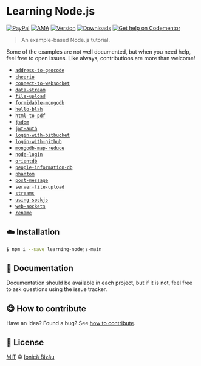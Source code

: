 
# Learning Node.js

 [![PayPal](https://img.shields.io/badge/%24-paypal-f39c12.svg)][paypal-donations] [![AMA](https://img.shields.io/badge/ask%20me-anything-1abc9c.svg)](https://github.com/IonicaBizau/ama) [![Version](https://img.shields.io/npm/v/learning-nodejs-main.svg)](https://www.npmjs.com/package/learning-nodejs-main) [![Downloads](https://img.shields.io/npm/dt/learning-nodejs-main.svg)](https://www.npmjs.com/package/learning-nodejs-main) [![Get help on Codementor](https://cdn.codementor.io/badges/get_help_github.svg)](https://www.codementor.io/johnnyb?utm_source=github&utm_medium=button&utm_term=johnnyb&utm_campaign=github)

> An example-based Node.js tutorial.

Some of the examples are not well documented, but when you need help, feel free to open issues.
Like always, contributions are more than welcome!
 - [`address-to-geocode`](/address-to-geocode/)
 - [`cheerio`](/cheerio/)
 - [`connect-to-websocket`](/connect-to-websocket/)
 - [`data-stream`](/data-stream/)
 - [`file-upload`](/file-upload/)
 - [`formidable-mongodb`](/formidable-mongodb/)
 - [`hello-blah`](/hello-blah/)
 - [`html-to-pdf`](/html-to-pdf/)
 - [`jsdom`](/jsdom/)
 - [`jwt-auth`](/jwt-auth/)
 - [`login-with-bitbucket`](/login-with-bitbucket/)
 - [`login-with-github`](/login-with-github/)
 - [`mongodb-map-reduce`](/mongodb-map-reduce/)
 - [`node-login`](/node-login/)
 - [`orientdb`](/orientdb/)
 - [`people-information-db`](/people-information-db/)
 - [`phantom`](/phantom/)
 - [`post-message`](/post-message/)
 - [`server-file-upload`](/server-file-upload/)
 - [`streams`](/streams/)
 - [`using-sockjs`](/using-sockjs/)
 - [`web-sockets`](/web-sockets/)
 - [`rename`](/rename/)

## :cloud: Installation

```sh
$ npm i --save learning-nodejs-main
```


## :memo: Documentation

Documentation should be available in each project, but if it is not, feel free to ask questions using the issue tracker.

## :yum: How to contribute
Have an idea? Found a bug? See [how to contribute][contributing].


## :scroll: License

[MIT][license] © [Ionică Bizău][website]

[paypal-donations]: https://www.paypal.com/cgi-bin/webscr?cmd=_s-xclick&hosted_button_id=RVXDDLKKLQRJW
[donate-now]: http://i.imgur.com/6cMbHOC.png

[license]: http://showalicense.com/?fullname=Ionic%C4%83%20Biz%C4%83u%20%3Cbizauionica%40gmail.com%3E%20(http%3A%2F%2Fionicabizau.net)&year=2013#license-mit
[website]: http://ionicabizau.net
[contributing]: /CONTRIBUTING.md
[docs]: /DOCUMENTATION.md
